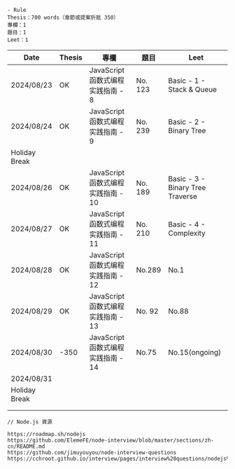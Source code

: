 ```
- Rule
Thesis：700 words（章節或提案折抵 350）
專欄：1
題目：1
Leet：1
```

| Date          | Thesis | 專欄                               | 題目    | Leet                             |
| ------------- | ------ | ---------------------------------- | ------- | -------------------------------- |
| 2024/08/23    | OK     | JavaScript 函数式编程实践指南 - 8  | No. 123 | Basic - 1 - Stack & Queue        |
| 2024/08/24    | OK     | JavaScript 函数式编程实践指南 - 9  | No. 239 | Basic - 2 - Binary Tree          |
| Holiday Break |        |                                    |         |                                  |
| 2024/08/26    | OK     | JavaScript 函数式编程实践指南 - 10 | No. 189 | Basic - 3 - Binary Tree Traverse |
| 2024/08/27    | OK     | JavaScript 函数式编程实践指南 - 11 | No. 210 | Basic - 4 - Complexity           |
| 2024/08/28    | OK     | JavaScript 函数式编程实践指南 - 12 | No.289  | No.1                             |
| 2024/08/29    | OK     | JavaScript 函数式编程实践指南 - 13 | No. 92  | No.88                            |
| 2024/08/30    | -350   | JavaScript 函数式编程实践指南 - 14 | No.75   | No.15(ongoing)                   |
| 2024/08/31    |        |                                    |         |                                  |
| Holiday Break |        |                                    |         |                                  |
|               |        |                                    |         |                                  |
|               |        |                                    |         |                                  |

```
// Node.js 資源

https://roadmap.sh/nodejs
https://github.com/ElemeFE/node-interview/blob/master/sections/zh-cn/README.md
https://github.com/jimuyouyou/node-interview-questions
https://cchroot.github.io/interview/pages/interview%20questions/nodejs%E7%B2%BE%E9%80%89%E9%9D%A2%E8%AF%95%E9%A2%98.html
```

